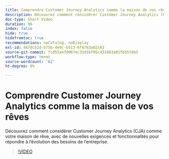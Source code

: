 ```yaml
---
title: Comprendre Customer Journey Analytics comme la maison de vos rêves
description: Découvrez comment considérer Customer Journey Analytics (CJA) comme votre maison de rêve, avec de nouvelles exigences et fonctionnalités pour répondre à l’évolution des besoins de l’entreprise.
doc-type: Short Video
duration: 96
index: false
hide: true
hidefromtoc: true
recommendations: noCatalog, noDisplay
exl-id: 4470c52d-b75b-4e9c-b513-6f6763a02c63
source-git-commit: fcd55a4fd007ec32d1bf05c431663a01fbb534b5
workflow-type: tm+mt
source-wordcount: '62'
ht-degree: 0%

---
```


# Comprendre Customer Journey Analytics comme la maison de vos rêves

Découvrez comment considérer Customer Journey Analytics (CJA) comme votre maison de rêve, avec de nouvelles exigences et fonctionnalités pour répondre à l’évolution des besoins de l’entreprise.

<!-- 62_S113_3442460_95_understanding-customer-journey-analytics-as-your-dream-home -->
>[!VIDEO](https://video.tv.adobe.com/v/3458327/?learn=on&enablevpops=true)
